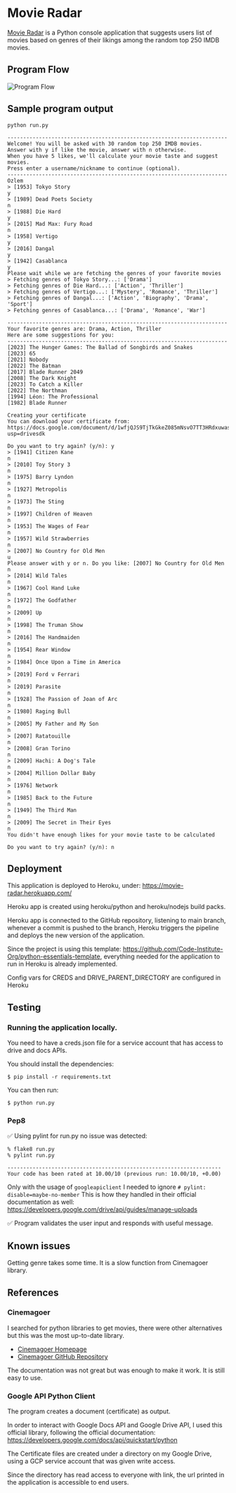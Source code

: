 # Movie Radar

[Movie Radar](https://movie-radar-app.herokuapp.com/) is a Python console application that suggests users list of movies based on genres of their likings among the random top 250 IMDB movies.

## Program Flow
![Program Flow](https://raw.githubusercontent.com/ozlemhafalir/movie-radar/main/assets/movie-radar-program-flow.jpg)

## Sample program output

```shell
python run.py

----------------------------------------------------------------------
Welcome! You will be asked with 30 random top 250 IMDB movies.
Answer with y if like the movie, answer with n otherwise.
When you have 5 likes, we'll calculate your movie taste and suggest movies.
Press enter a username/nickname to continue (optional).
----------------------------------------------------------------------
Ozlem
> [1953] Tokyo Story 
y
> [1989] Dead Poets Society 
n
> [1988] Die Hard 
y
> [2015] Mad Max: Fury Road 
n
> [1958] Vertigo 
y
> [2016] Dangal 
y
> [1942] Casablanca 
y
Please wait while we are fetching the genres of your favorite movies
> Fetching genres of Tokyo Story...: ['Drama']
> Fetching genres of Die Hard...: ['Action', 'Thriller']
> Fetching genres of Vertigo...: ['Mystery', 'Romance', 'Thriller']
> Fetching genres of Dangal...: ['Action', 'Biography', 'Drama', 'Sport']
> Fetching genres of Casablanca...: ['Drama', 'Romance', 'War']

----------------------------------------------------------------------
Your favorite genres are: Drama, Action, Thriller
Here are some suggestions for you:
----------------------------------------------------------------------
[2023] The Hunger Games: The Ballad of Songbirds and Snakes
[2023] 65
[2021] Nobody
[2022] The Batman
[2017] Blade Runner 2049
[2008] The Dark Knight
[2023] To Catch a Killer
[2022] The Northman
[1994] Léon: The Professional
[1982] Blade Runner

Creating your certificate
You can download your certificate from: https://docs.google.com/document/d/1wfjQJS9TjTkGkeZ085mNsvO7TT3HRdxuwasIUq9j2fU/edit?usp=drivesdk

Do you want to try again? (y/n): y
> [1941] Citizen Kane 
n
> [2010] Toy Story 3 
n
> [1975] Barry Lyndon 
n
> [1927] Metropolis 
n
> [1973] The Sting 
n
> [1997] Children of Heaven 
n
> [1953] The Wages of Fear 
n
> [1957] Wild Strawberries 
n
> [2007] No Country for Old Men 
u
Please answer with y or n. Do you like: [2007] No Country for Old Men 
n
> [2014] Wild Tales 
n
> [1967] Cool Hand Luke 
n
> [1972] The Godfather 
n
> [2009] Up 
n
> [1998] The Truman Show 
n
> [2016] The Handmaiden 
n
> [1954] Rear Window 
n
> [1984] Once Upon a Time in America 
n
> [2019] Ford v Ferrari 
n
> [2019] Parasite 
n
> [1928] The Passion of Joan of Arc 
n
> [1980] Raging Bull 
n
> [2005] My Father and My Son 
n
> [2007] Ratatouille 
n
> [2008] Gran Torino 
n
> [2009] Hachi: A Dog's Tale 
n
> [2004] Million Dollar Baby 
n
> [1976] Network 
n
> [1985] Back to the Future 
n
> [1949] The Third Man 
n
> [2009] The Secret in Their Eyes 
n
You didn't have enough likes for your movie taste to be calculated

Do you want to try again? (y/n): n

```


## Deployment
This application is deployed to Heroku, under: https://movie-radar.herokuapp.com/

Heroku app is created using heroku/python and heroku/nodejs build packs.

Heroku app is connected to the GitHub repository, listening to main branch, whenever a commit is pushed to the branch, Heroku triggers the pipeline and deploys the new version of the application.

Since the project is using this template: https://github.com/Code-Institute-Org/python-essentials-template, everything needed for the application to run in Heroku is already implemented.

Config vars for CREDS and DRIVE_PARENT_DIRECTORY are configured in Heroku


## Testing

### Running the application locally.
You need to have a creds.json file for a service account that has access to drive and docs APIs.

You should install the dependencies:

```shell
$ pip install -r requirements.txt
```

You can then run:

```shell
$ python run.py
```

### Pep8

✅ Using pylint for run.py no issue was detected:

```shell
% flake8 run.py
% pylint run.py

--------------------------------------------------------------------
Your code has been rated at 10.00/10 (previous run: 10.00/10, +0.00)
```


Only with the usage of `googleapiclient` I needed to ignore `# pylint: disable=maybe-no-member`
This is how they handled in their official documentation as well: https://developers.google.com/drive/api/guides/manage-uploads

✅ Program validates the user input and responds with useful message.


## Known issues

Getting genre takes some time. It is a slow function from Cinemagoer library.

## References

### Cinemagoer

I searched for python libraries to get movies, there were other alternatives but this was the most up-to-date library.

* [Cinemagoer Homepage](https://cinemagoer.github.io/)
* [Cinemagoer GitHub Repository](https://github.com/cinemagoer/cinemagoer)

The documentation was not great but was enough to make it work. It is still easy to use.

### Google API Python Client

The program creates a document (certificate) as output.

In order to interact with Google Docs API and Google Drive API, I used this official library, following the official documentation: https://developers.google.com/docs/api/quickstart/python

The Certificate files are created under a directory on my Google Drive, using a GCP service account that was given write access.

Since the directory has read access to everyone with link, the url printed in the application is accessible to end users.

